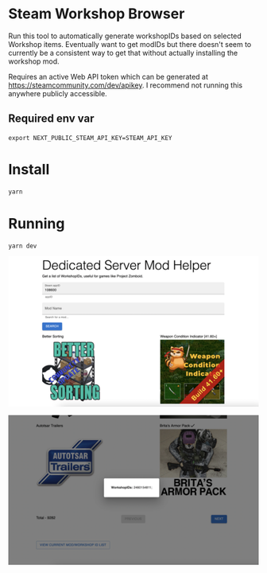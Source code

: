 # Steam Workshop Browser

Run this tool to automatically generate workshopIDs based on selected Workshop items. Eventually want to get modIDs but there doesn't seem to currently be a consistent way to get that without actually installing the workshop mod.

Requires an active Web API token which can be generated at https://steamcommunity.com/dev/apikey. I recommend not running this anywhere publicly accessible.

## Required env var
```
export NEXT_PUBLIC_STEAM_API_KEY=STEAM_API_KEY
```

# Install
```javascript
yarn
```

# Running
```
yarn dev
```

![Example](viewer.png)

![Example](viewer2.png)
